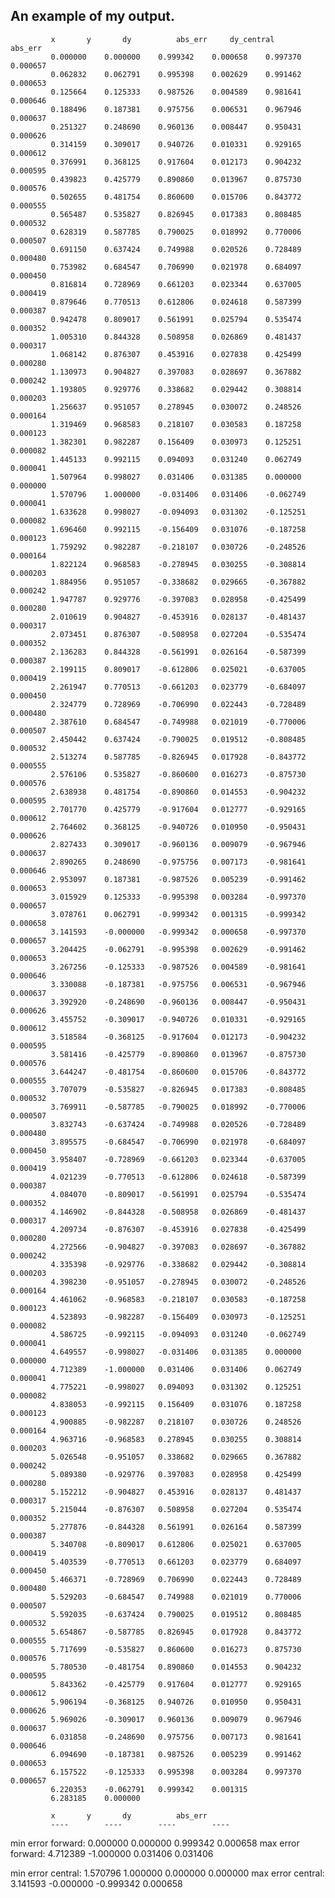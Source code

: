 ## An example of my output.

	 	 	 x 	 	 y 	 	 dy 	 	 abs_err 	 dy_central 	 abs_err 
	 	 	 0.000000 	 0.000000 	 0.999342 	 0.000658 	 0.997370 	 0.000657	
	 	 	 0.062832 	 0.062791 	 0.995398 	 0.002629 	 0.991462 	 0.000653	
	 	 	 0.125664 	 0.125333 	 0.987526 	 0.004589 	 0.981641 	 0.000646	
	 	 	 0.188496 	 0.187381 	 0.975756 	 0.006531 	 0.967946 	 0.000637	
	 	 	 0.251327 	 0.248690 	 0.960136 	 0.008447 	 0.950431 	 0.000626	
	 	 	 0.314159 	 0.309017 	 0.940726 	 0.010331 	 0.929165 	 0.000612	
	 	 	 0.376991 	 0.368125 	 0.917604 	 0.012173 	 0.904232 	 0.000595	
	 	 	 0.439823 	 0.425779 	 0.890860 	 0.013967 	 0.875730 	 0.000576	
	 	 	 0.502655 	 0.481754 	 0.860600 	 0.015706 	 0.843772 	 0.000555	
	 	 	 0.565487 	 0.535827 	 0.826945 	 0.017383 	 0.808485 	 0.000532	
	 	 	 0.628319 	 0.587785 	 0.790025 	 0.018992 	 0.770006 	 0.000507	
	 	 	 0.691150 	 0.637424 	 0.749988 	 0.020526 	 0.728489 	 0.000480	
	 	 	 0.753982 	 0.684547 	 0.706990 	 0.021978 	 0.684097 	 0.000450	
	 	 	 0.816814 	 0.728969 	 0.661203 	 0.023344 	 0.637005 	 0.000419	
	 	 	 0.879646 	 0.770513 	 0.612806 	 0.024618 	 0.587399 	 0.000387	
	 	 	 0.942478 	 0.809017 	 0.561991 	 0.025794 	 0.535474 	 0.000352	
	 	 	 1.005310 	 0.844328 	 0.508958 	 0.026869 	 0.481437 	 0.000317	
	 	 	 1.068142 	 0.876307 	 0.453916 	 0.027838 	 0.425499 	 0.000280	
	 	 	 1.130973 	 0.904827 	 0.397083 	 0.028697 	 0.367882 	 0.000242	
	 	 	 1.193805 	 0.929776 	 0.338682 	 0.029442 	 0.308814 	 0.000203	
	 	 	 1.256637 	 0.951057 	 0.278945 	 0.030072 	 0.248526 	 0.000164	
	 	 	 1.319469 	 0.968583 	 0.218107 	 0.030583 	 0.187258 	 0.000123	
	 	 	 1.382301 	 0.982287 	 0.156409 	 0.030973 	 0.125251 	 0.000082	
	 	 	 1.445133 	 0.992115 	 0.094093 	 0.031240 	 0.062749 	 0.000041	
	 	 	 1.507964 	 0.998027 	 0.031406 	 0.031385 	 0.000000 	 0.000000	
	 	 	 1.570796 	 1.000000 	 -0.031406 	 0.031406 	 -0.062749 	 0.000041	
	 	 	 1.633628 	 0.998027 	 -0.094093 	 0.031302 	 -0.125251 	 0.000082	
	 	 	 1.696460 	 0.992115 	 -0.156409 	 0.031076 	 -0.187258 	 0.000123	
	 	 	 1.759292 	 0.982287 	 -0.218107 	 0.030726 	 -0.248526 	 0.000164	
	 	 	 1.822124 	 0.968583 	 -0.278945 	 0.030255 	 -0.308814 	 0.000203	
	 	 	 1.884956 	 0.951057 	 -0.338682 	 0.029665 	 -0.367882 	 0.000242	
	 	 	 1.947787 	 0.929776 	 -0.397083 	 0.028958 	 -0.425499 	 0.000280	
	 	 	 2.010619 	 0.904827 	 -0.453916 	 0.028137 	 -0.481437 	 0.000317	
	 	 	 2.073451 	 0.876307 	 -0.508958 	 0.027204 	 -0.535474 	 0.000352	
	 	 	 2.136283 	 0.844328 	 -0.561991 	 0.026164 	 -0.587399 	 0.000387	
	 	 	 2.199115 	 0.809017 	 -0.612806 	 0.025021 	 -0.637005 	 0.000419	
	 	 	 2.261947 	 0.770513 	 -0.661203 	 0.023779 	 -0.684097 	 0.000450	
	 	 	 2.324779 	 0.728969 	 -0.706990 	 0.022443 	 -0.728489 	 0.000480	
	 	 	 2.387610 	 0.684547 	 -0.749988 	 0.021019 	 -0.770006 	 0.000507	
	 	 	 2.450442 	 0.637424 	 -0.790025 	 0.019512 	 -0.808485 	 0.000532	
	 	 	 2.513274 	 0.587785 	 -0.826945 	 0.017928 	 -0.843772 	 0.000555	
	 	 	 2.576106 	 0.535827 	 -0.860600 	 0.016273 	 -0.875730 	 0.000576	
	 	 	 2.638938 	 0.481754 	 -0.890860 	 0.014553 	 -0.904232 	 0.000595	
	 	 	 2.701770 	 0.425779 	 -0.917604 	 0.012777 	 -0.929165 	 0.000612	
	 	 	 2.764602 	 0.368125 	 -0.940726 	 0.010950 	 -0.950431 	 0.000626	
	 	 	 2.827433 	 0.309017 	 -0.960136 	 0.009079 	 -0.967946 	 0.000637	
	 	 	 2.890265 	 0.248690 	 -0.975756 	 0.007173 	 -0.981641 	 0.000646	
	 	 	 2.953097 	 0.187381 	 -0.987526 	 0.005239 	 -0.991462 	 0.000653	
	 	 	 3.015929 	 0.125333 	 -0.995398 	 0.003284 	 -0.997370 	 0.000657	
	 	 	 3.078761 	 0.062791 	 -0.999342 	 0.001315 	 -0.999342 	 0.000658	
	 	 	 3.141593 	 -0.000000 	 -0.999342 	 0.000658 	 -0.997370 	 0.000657	
	 	 	 3.204425 	 -0.062791 	 -0.995398 	 0.002629 	 -0.991462 	 0.000653	
	 	 	 3.267256 	 -0.125333 	 -0.987526 	 0.004589 	 -0.981641 	 0.000646	
	 	 	 3.330088 	 -0.187381 	 -0.975756 	 0.006531 	 -0.967946 	 0.000637	
	 	 	 3.392920 	 -0.248690 	 -0.960136 	 0.008447 	 -0.950431 	 0.000626	
	 	 	 3.455752 	 -0.309017 	 -0.940726 	 0.010331 	 -0.929165 	 0.000612	
	 	 	 3.518584 	 -0.368125 	 -0.917604 	 0.012173 	 -0.904232 	 0.000595	
	 	 	 3.581416 	 -0.425779 	 -0.890860 	 0.013967 	 -0.875730 	 0.000576	
	 	 	 3.644247 	 -0.481754 	 -0.860600 	 0.015706 	 -0.843772 	 0.000555	
	 	 	 3.707079 	 -0.535827 	 -0.826945 	 0.017383 	 -0.808485 	 0.000532	
	 	 	 3.769911 	 -0.587785 	 -0.790025 	 0.018992 	 -0.770006 	 0.000507	
	 	 	 3.832743 	 -0.637424 	 -0.749988 	 0.020526 	 -0.728489 	 0.000480	
	 	 	 3.895575 	 -0.684547 	 -0.706990 	 0.021978 	 -0.684097 	 0.000450	
	 	 	 3.958407 	 -0.728969 	 -0.661203 	 0.023344 	 -0.637005 	 0.000419	
	 	 	 4.021239 	 -0.770513 	 -0.612806 	 0.024618 	 -0.587399 	 0.000387	
	 	 	 4.084070 	 -0.809017 	 -0.561991 	 0.025794 	 -0.535474 	 0.000352	
	 	 	 4.146902 	 -0.844328 	 -0.508958 	 0.026869 	 -0.481437 	 0.000317	
	 	 	 4.209734 	 -0.876307 	 -0.453916 	 0.027838 	 -0.425499 	 0.000280	
	 	 	 4.272566 	 -0.904827 	 -0.397083 	 0.028697 	 -0.367882 	 0.000242	
	 	 	 4.335398 	 -0.929776 	 -0.338682 	 0.029442 	 -0.308814 	 0.000203	
	 	 	 4.398230 	 -0.951057 	 -0.278945 	 0.030072 	 -0.248526 	 0.000164	
	 	 	 4.461062 	 -0.968583 	 -0.218107 	 0.030583 	 -0.187258 	 0.000123	
	 	 	 4.523893 	 -0.982287 	 -0.156409 	 0.030973 	 -0.125251 	 0.000082	
	 	 	 4.586725 	 -0.992115 	 -0.094093 	 0.031240 	 -0.062749 	 0.000041	
	 	 	 4.649557 	 -0.998027 	 -0.031406 	 0.031385 	 0.000000 	 0.000000	
	 	 	 4.712389 	 -1.000000 	 0.031406 	 0.031406 	 0.062749 	 0.000041	
	 	 	 4.775221 	 -0.998027 	 0.094093 	 0.031302 	 0.125251 	 0.000082	
	 	 	 4.838053 	 -0.992115 	 0.156409 	 0.031076 	 0.187258 	 0.000123	
	 	 	 4.900885 	 -0.982287 	 0.218107 	 0.030726 	 0.248526 	 0.000164	
	 	 	 4.963716 	 -0.968583 	 0.278945 	 0.030255 	 0.308814 	 0.000203	
	 	 	 5.026548 	 -0.951057 	 0.338682 	 0.029665 	 0.367882 	 0.000242	
	 	 	 5.089380 	 -0.929776 	 0.397083 	 0.028958 	 0.425499 	 0.000280	
	 	 	 5.152212 	 -0.904827 	 0.453916 	 0.028137 	 0.481437 	 0.000317	
	 	 	 5.215044 	 -0.876307 	 0.508958 	 0.027204 	 0.535474 	 0.000352	
	 	 	 5.277876 	 -0.844328 	 0.561991 	 0.026164 	 0.587399 	 0.000387	
	 	 	 5.340708 	 -0.809017 	 0.612806 	 0.025021 	 0.637005 	 0.000419	
	 	 	 5.403539 	 -0.770513 	 0.661203 	 0.023779 	 0.684097 	 0.000450	
	 	 	 5.466371 	 -0.728969 	 0.706990 	 0.022443 	 0.728489 	 0.000480	
	 	 	 5.529203 	 -0.684547 	 0.749988 	 0.021019 	 0.770006 	 0.000507	
	 	 	 5.592035 	 -0.637424 	 0.790025 	 0.019512 	 0.808485 	 0.000532	
	 	 	 5.654867 	 -0.587785 	 0.826945 	 0.017928 	 0.843772 	 0.000555	
	 	 	 5.717699 	 -0.535827 	 0.860600 	 0.016273 	 0.875730 	 0.000576	
	 	 	 5.780530 	 -0.481754 	 0.890860 	 0.014553 	 0.904232 	 0.000595	
	 	 	 5.843362 	 -0.425779 	 0.917604 	 0.012777 	 0.929165 	 0.000612	
	 	 	 5.906194 	 -0.368125 	 0.940726 	 0.010950 	 0.950431 	 0.000626	
	 	 	 5.969026 	 -0.309017 	 0.960136 	 0.009079 	 0.967946 	 0.000637	
	 	 	 6.031858 	 -0.248690 	 0.975756 	 0.007173 	 0.981641 	 0.000646	
	 	 	 6.094690 	 -0.187381 	 0.987526 	 0.005239 	 0.991462 	 0.000653	
	 	 	 6.157522 	 -0.125333 	 0.995398 	 0.003284 	 0.997370 	 0.000657	
	 	 	 6.220353 	 -0.062791 	 0.999342 	 0.001315
	 	 	 6.283185 	 0.000000 

	 	 	 x 	 	 y 	 	 dy 	 	 abs_err
 	 	 	 ---- 	 	 ---- 	 	 ---- 	 	 ---- 
min error forward: 	 0.000000 	 0.000000 	 0.999342 	 0.000658 
max error forward: 	 4.712389 	 -1.000000 	 0.031406 	 0.031406 
 
min error central: 	 1.570796 	 1.000000 	 0.000000 	 0.000000 
max error central: 	 3.141593 	 -0.000000 	 -0.999342 	 0.000658 
